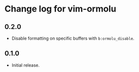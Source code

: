 # Change log for vim-ormolu

## 0.2.0

* Disable formatting on specific buffers with `b:ormolu_disable`.

## 0.1.0

* Initial release.
